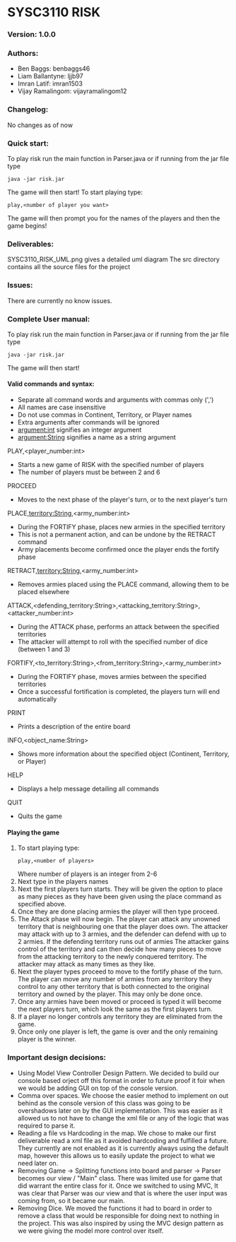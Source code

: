 # SYSC3110 RISK
### Version: 1.0.0
### Authors:
- Ben Baggs: benbaggs46
- Liam Ballantyne: ljjb97
- Imran Latif: imran1503
- Vijay Ramalingom: vijayramalingom12

### Changelog:
No changes as of now

### Quick start:
To play risk run the main function in Parser.java or if running from the jar file type
```
java -jar risk.jar
```

The game will then start! To start playing type: 
```
play,<number of player you want>
```
The game will then prompt you for the names of the players and then the game begins!

### Deliverables:
SYSC3110_RISK_UML.png gives a detailed uml diagram
The src directory contains all the source files for the project


### Issues:
There are currently no know issues.

### Complete User manual:
To play risk run the main function in Parser.java or if running from the jar file type
```
java -jar risk.jar
```

The game will then start! 
#### Valid commands and syntax:

- Separate all command words and arguments with commas only (',')
- All names are case insensitive
- Do not use commas in Continent, Territory, or Player names
- Extra arguments after commands will be ignored
- <argument:int> signifies an integer argument
- <argument:String> signifies a name as a string argument

PLAY,<player_number:int>
- Starts a new game of RISK with the specified number of players
- The number of players must be between 2 and 6

PROCEED
- Moves to the next phase of the player's turn, or to the next player's turn

PLACE,<territory:String>,<army_number:int>
- During the FORTIFY phase, places new armies in the specified territory
- This is not a permanent action, and can be undone by the RETRACT command
- Army placements become confirmed once the player ends the fortify phase

RETRACT,<territory:String>,<army_number:int>
- Removes armies placed using the PLACE command, allowing them to be placed elsewhere

ATTACK,<defending_territory:String>,<attacking_territory:String>,<attacker_number:int>
- During the ATTACK phase, performs an attack between the specified territories
- The attacker will attempt to roll with the specified number of dice (between 1 and 3)

FORTIFY,<to_territory:String>,<from_territory:String>,<army_number:int>
- During the FORTIFY phase, moves armies between the specified territories
- Once a successful fortification is completed, the players turn will end automatically

PRINT
- Prints a description of the entire board

INFO,<object_name:String>
- Shows more information about the specified object (Continent, Territory, or Player)

HELP
- Displays a help message detailing all commands

QUIT
- Quits the game

#### Playing the game
1. To start playing type:
    ```
    play,<number of players>
    ```
    Where number of players is an integer from 2-6
2. Next type in the players names
3. Next the first players turn starts. They will be given the option to place as many pieces as they have been given using the place command as specified above.
4. Once they are done placing armies the player will then type proceed.
5. The Attack phase will now begin. The player can attack any unowned territory that is neighbouring one that the player does own.
The attacker may attack with up to 3 armies, and the defender can defend with up to 2 armies. If the defending territory runs out of armies
The attacker gains control of the territory and can then decide how many pieces to move from the attacking territory to the newly
conquered territory. The attacker may attack as many times as they like.
6. Next the player types proceed to move to the fortify phase of the turn. The player can move any number of armies from
any territory they control to any other territory that is both connected to the original territory and owned by the player.
This may only be done once.
7. Once any armies have been moved or proceed is typed it will become the next players turn, which look the same as the first players turn.
8. If a player no longer controls any territory they are eliminated from the game.
9. Once only one player is left, the game is over and the only remaining player is the winner. 

### Important design decisions:
- Using Model View Controller Design Pattern.   We decided to build our console based orject off this format in order to future proof it foir when we would be adding GUI on top of the console version. 
- Comma over spaces.   We choose the easier method to implement on out behind as the console version of this class was going to be overshadows later on by the GUI implementation. This was easier as it allowed us to not have to change the xml file or any of the logic that was required to parse it.
- Reading a file vs Hardcoding in the map.   We chose to make our first deliverable read a xml file as it avoided hardcoding and fulfilled a future. They currently are not enabled as it is currently always using the default map, however this allows us to easily update the project to what we need later on.
- Removing Game -> Splitting functions into board and parser -> Parser becomes our view / "Main" class.   There was limited use for game that did warrant the entire class for it. Once we switched to using MVC, It was clear that Parser was our view and that is where the user input was coming from, so it became our main.
- Removing Dice.   We moved the functions it had to board in order to remove a class that would be responsible for doing next to nothing in the project. This was also inspired by using the MVC design pattern as we were giving the model more control over itself. 
